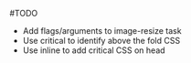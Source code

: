 #TODO
- Add flags/arguments to image-resize task
- Use critical to identify above the fold CSS
- Use inline to add critical CSS on head

